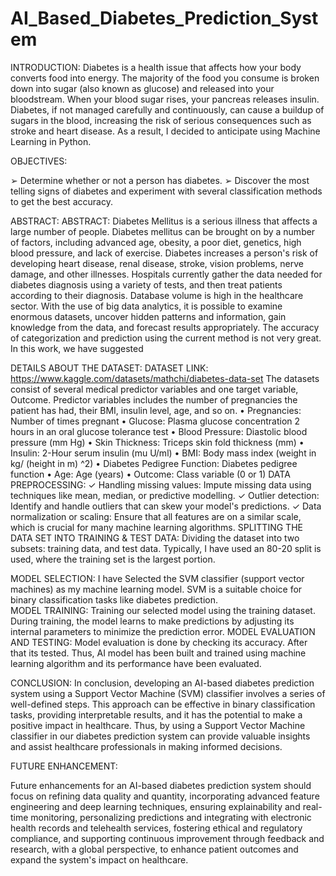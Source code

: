 # AI_Based_Diabetes_Prediction_System
INTRODUCTION: 
Diabetes is a health issue that affects how your body converts food into energy. 
The majority of the food you consume is broken down into sugar (also known as 
glucose) and released into your bloodstream. When your blood sugar rises, your 
pancreas releases insulin. Diabetes, if not managed carefully and continuously, 
can cause a buildup of sugars in the blood, increasing the risk of serious 
consequences such as stroke and heart disease. As a result, I decided to anticipate 
using Machine Learning in Python. 
 
OBJECTIVES: 
 
➢ Determine whether or not a person has diabetes. 
➢ Discover the most telling signs of diabetes and experiment with several 
classification methods to get the best accuracy. 
 
ABSTRACT: 
ABSTRACT: Diabetes Mellitus is a serious illness that affects a large number of 
people. Diabetes mellitus can be brought on by a number of factors, including 
advanced age, obesity, a poor diet, genetics, high blood pressure, and lack of 
exercise. Diabetes increases a person's risk of developing heart disease, renal 
disease, stroke, vision problems, nerve damage, and other illnesses. Hospitals 
currently gather the data needed for diabetes diagnosis using a variety of tests, 
and then treat patients according to their diagnosis. Database volume is high in 
the healthcare sector. With the use of big data analytics, it is possible to examine 
enormous datasets, uncover hidden patterns and information, gain knowledge 
from the data, and forecast results appropriately. The accuracy of categorization 
and prediction using the current method is not very great. In this work, we have 
suggested 
 
DETAILS ABOUT THE DATASET: 
     DATASET LINK: https://www.kaggle.com/datasets/mathchi/diabetes-data-set 
The datasets consist of several medical predictor variables and one target 
variable, Outcome. Predictor variables includes the number of pregnancies the 
patient has had, their BMI, insulin level, age, and so on. 
• Pregnancies: Number of times pregnant 
• Glucose: Plasma glucose concentration 2 hours in an oral glucose 
tolerance test 
• Blood Pressure: Diastolic blood pressure (mm Hg) 
• Skin Thickness: Triceps skin fold thickness (mm) 
• Insulin: 2-Hour serum insulin (mu U/ml) 
• BMI: Body mass index (weight in kg/ (height in m) ^2) 
• Diabetes Pedigree Function: Diabetes pedigree function 
• Age: Age (years) 
• Outcome: Class variable (0 or 1) 
DATA PREPROCESSING: 
✓ Handling missing values: Impute missing data using techniques like 
mean, median, or predictive modelling. 
✓ Outlier detection: Identify and handle outliers that can skew your 
model's predictions. 
✓ Data normalization or scaling: Ensure that all features are on a similar 
scale, which is crucial for many machine learning algorithms. 
SPLITTING THE DATA SET INTO TRAINING & TEST DATA: 
Dividing the dataset into two subsets: training data, and test data. Typically, I 
have used an 80-20 split is used, where the training set is the largest portion. 
 
MODEL SELECTION: 
I have Selected the SVM classifier (support vector machines) as my machine 
learning model. SVM is a suitable choice for binary classification tasks like 
diabetes prediction.  
MODEL TRAINING: 
Training our selected model using the training dataset. During training, the 
model learns to make predictions by adjusting its internal parameters to 
minimize the prediction error. 
MODEL EVALUATION AND TESTING: 
Model evaluation is done by checking its accuracy. After that its tested. Thus, AI 
model has been built and trained using machine learning algorithm and its 
performance have been evaluated. 
 
CONCLUSION: 
In conclusion, developing an AI-based diabetes prediction system using a 
Support Vector Machine (SVM) classifier involves a series of well-defined steps. 
This approach can be effective in binary classification tasks, providing 
interpretable results, and it has the potential to make a positive impact in 
healthcare. Thus, by using a Support Vector Machine classifier in our diabetes 
prediction system can provide valuable insights and assist healthcare 
professionals in making informed decisions. 
 
 
FUTURE ENHANCEMENT: 
 
Future enhancements for an AI-based diabetes prediction system should focus 
on refining data quality and quantity, incorporating advanced feature 
engineering and deep learning techniques, ensuring explainability and real-time 
monitoring, personalizing predictions and integrating with electronic health 
records and telehealth services, fostering ethical and regulatory compliance, and 
supporting continuous improvement through feedback and research, with a 
global perspective, to enhance patient outcomes and expand the system's 
impact on healthcare.
